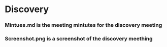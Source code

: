 # Discovery

### Mintues.md is the meeting mintutes for the discovery meeting
### Screenshot.png is a screenshot of the discovery meething
